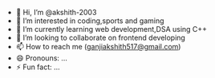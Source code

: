 - 👋 Hi, I’m @akshith-2003
- 👀 I’m interested in coding,sports and gaming
- 🌱 I’m currently learning web development,DSA using C++
- 💞️ I’m looking to collaborate on frontend developing 
- 📫 How to reach me (ganjiakshith517@gmail.com)
- 😄 Pronouns: ...
- ⚡ Fun fact: ...

<!---
akshith-2003/akshith-2003 is a ✨ special ✨ repository because its `README.md` (this file) appears on your GitHub profile.
You can click the Preview link to take a look at your changes.
--->
